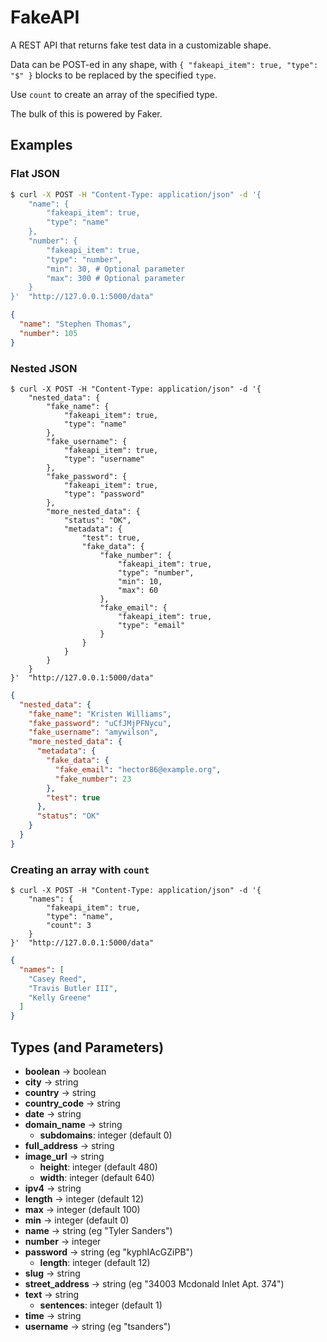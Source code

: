 # FakeAPI
A REST API that returns fake test data in a customizable shape.

Data can be POST-ed in any shape, with `{ "fakeapi_item": true, "type": "$" }` blocks to be replaced by the specified `type`.

Use `count` to create an array of the specified type.

The bulk of this is powered by Faker.

## Examples

### Flat JSON
```bash
$ curl -X POST -H "Content-Type: application/json" -d '{
    "name": {
        "fakeapi_item": true,
        "type": "name"
    },
    "number": {
        "fakeapi_item": true,
        "type": "number",
        "min": 30, # Optional parameter
        "max": 300 # Optional parameter
    }
}'  "http://127.0.0.1:5000/data"
```

```json
{
  "name": "Stephen Thomas",
  "number": 105
}
```

### Nested JSON
```shell
$ curl -X POST -H "Content-Type: application/json" -d '{
    "nested_data": {
        "fake_name": {
            "fakeapi_item": true,
            "type": "name"
        },
        "fake_username": {
            "fakeapi_item": true,
            "type": "username"
        },
        "fake_password": {
            "fakeapi_item": true,
            "type": "password"
        },
        "more_nested_data": {
            "status": "OK",
            "metadata": {
                "test": true,
                "fake_data": {
                    "fake_number": {
                        "fakeapi_item": true,
                        "type": "number",
                        "min": 10,
                        "max": 60
                    },
                    "fake_email": {
                        "fakeapi_item": true,
                        "type": "email"
                    }
                }
            }
        }
    }
}'  "http://127.0.0.1:5000/data"
```

```json
{
  "nested_data": {
    "fake_name": "Kristen Williams",
    "fake_password": "uCfJMjPFNycu",
    "fake_username": "amywilson",
    "more_nested_data": {
      "metadata": {
        "fake_data": {
          "fake_email": "hector86@example.org",
          "fake_number": 23
        },
        "test": true
      },
      "status": "OK"
    }
  }
}
```

### Creating an array with `count`
```shell
$ curl -X POST -H "Content-Type: application/json" -d '{
    "names": {
        "fakeapi_item": true,
        "type": "name",
        "count": 3
    }
}'  "http://127.0.0.1:5000/data"
```

```json
{
  "names": [
    "Casey Reed",
    "Travis Butler III",
    "Kelly Greene"
  ]
}
```

## Types (and Parameters)
- **boolean** -> boolean
- **city** -> string
- **country** -> string
- **country_code** -> string
- **date** -> string
- **domain_name** -> string
  - **subdomains**: integer (default 0)
- **full_address** -> string
- **image_url** -> string
  - **height**: integer (default 480)
  - **width**: integer (default 640)
- **ipv4** -> string
- **length** -> integer (default 12)
- **max** -> integer (default 100)
- **min** -> integer (default 0)
- **name** -> string (eg "Tyler Sanders")
- **number** -> integer
- **password** -> string (eg "kyphIAcGZiPB")
  - **length**: integer (default 12)
- **slug** -> string
- **street_address** -> string (eg "34003 Mcdonald Inlet Apt. 374")
- **text** -> string
  - **sentences**: integer (default 1)
- **time** -> string
- **username** -> string (eg "tsanders")